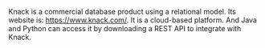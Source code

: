 Knack is a commercial database product using a relational model. Its website is: https://www.knack.com/. It is a cloud-based platform. And Java and Python can access it by downloading a REST API to integrate with Knack.
